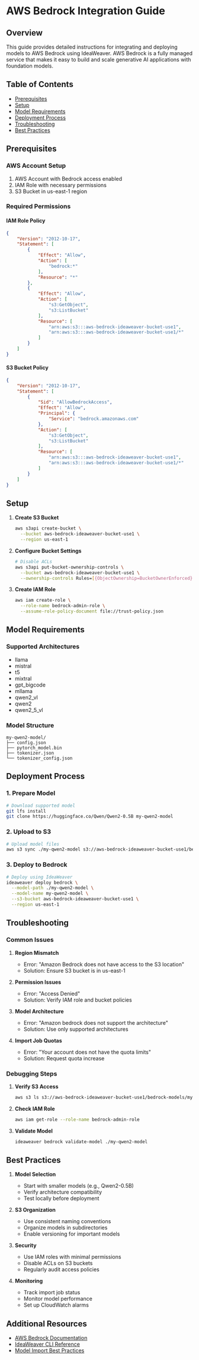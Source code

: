 # AWS Bedrock Integration Guide

## Overview

This guide provides detailed instructions for integrating and deploying models to AWS Bedrock using IdeaWeaver. AWS Bedrock is a fully managed service that makes it easy to build and scale generative AI applications with foundation models.

## Table of Contents
- [Prerequisites](#prerequisites)
- [Setup](#setup)
- [Model Requirements](#model-requirements)
- [Deployment Process](#deployment-process)
- [Troubleshooting](#troubleshooting)
- [Best Practices](#best-practices)

## Prerequisites

### AWS Account Setup
1. AWS Account with Bedrock access enabled
2. IAM Role with necessary permissions
3. S3 Bucket in us-east-1 region

### Required Permissions

#### IAM Role Policy
```json
{
    "Version": "2012-10-17",
    "Statement": [
        {
            "Effect": "Allow",
            "Action": [
                "bedrock:*"
            ],
            "Resource": "*"
        },
        {
            "Effect": "Allow",
            "Action": [
                "s3:GetObject",
                "s3:ListBucket"
            ],
            "Resource": [
                "arn:aws:s3:::aws-bedrock-ideaweaver-bucket-use1",
                "arn:aws:s3:::aws-bedrock-ideaweaver-bucket-use1/*"
            ]
        }
    ]
}
```

#### S3 Bucket Policy
```json
{
    "Version": "2012-10-17",
    "Statement": [
        {
            "Sid": "AllowBedrockAccess",
            "Effect": "Allow",
            "Principal": {
                "Service": "bedrock.amazonaws.com"
            },
            "Action": [
                "s3:GetObject",
                "s3:ListBucket"
            ],
            "Resource": [
                "arn:aws:s3:::aws-bedrock-ideaweaver-bucket-use1",
                "arn:aws:s3:::aws-bedrock-ideaweaver-bucket-use1/*"
            ]
        }
    ]
}
```

## Setup

1. **Create S3 Bucket**
   ```bash
   aws s3api create-bucket \
     --bucket aws-bedrock-ideaweaver-bucket-use1 \
     --region us-east-1
   ```

2. **Configure Bucket Settings**
   ```bash
   # Disable ACLs
   aws s3api put-bucket-ownership-controls \
     --bucket aws-bedrock-ideaweaver-bucket-use1 \
     --ownership-controls Rules=[{ObjectOwnership=BucketOwnerEnforced}]
   ```

3. **Create IAM Role**
   ```bash
   aws iam create-role \
     --role-name bedrock-admin-role \
     --assume-role-policy-document file://trust-policy.json
   ```

## Model Requirements

### Supported Architectures
- llama
- mistral
- t5
- mixtral
- gpt_bigcode
- mllama
- qwen2_vl
- qwen2
- qwen2_5_vl

### Model Structure
```
my-qwen2-model/
├── config.json
├── pytorch_model.bin
├── tokenizer.json
└── tokenizer_config.json
```

## Deployment Process

### 1. Prepare Model
```bash
# Download supported model
git lfs install
git clone https://huggingface.co/Qwen/Qwen2-0.5B my-qwen2-model
```

### 2. Upload to S3
```bash
# Upload model files
aws s3 sync ./my-qwen2-model s3://aws-bedrock-ideaweaver-bucket-use1/bedrock-models/my-qwen2-model/
```

### 3. Deploy to Bedrock
```bash
# Deploy using IdeaWeaver
ideaweaver deploy bedrock \
  --model-path ./my-qwen2-model \
  --model-name my-qwen2-model \
  --s3-bucket aws-bedrock-ideaweaver-bucket-use1 \
  --region us-east-1
```

## Troubleshooting

### Common Issues

1. **Region Mismatch**
   - Error: "Amazon Bedrock does not have access to the S3 location"
   - Solution: Ensure S3 bucket is in us-east-1

2. **Permission Issues**
   - Error: "Access Denied"
   - Solution: Verify IAM role and bucket policies

3. **Model Architecture**
   - Error: "Amazon bedrock does not support the architecture"
   - Solution: Use only supported architectures

4. **Import Job Quotas**
   - Error: "Your account does not have the quota limits"
   - Solution: Request quota increase

### Debugging Steps

1. **Verify S3 Access**
   ```bash
   aws s3 ls s3://aws-bedrock-ideaweaver-bucket-use1/bedrock-models/my-qwen2-model/
   ```

2. **Check IAM Role**
   ```bash
   aws iam get-role --role-name bedrock-admin-role
   ```

3. **Validate Model**
   ```bash
   ideaweaver bedrock validate-model ./my-qwen2-model
   ```

## Best Practices

1. **Model Selection**
   - Start with smaller models (e.g., Qwen2-0.5B)
   - Verify architecture compatibility
   - Test locally before deployment

2. **S3 Organization**
   - Use consistent naming conventions
   - Organize models in subdirectories
   - Enable versioning for important models

3. **Security**
   - Use IAM roles with minimal permissions
   - Disable ACLs on S3 buckets
   - Regularly audit access policies

4. **Monitoring**
   - Track import job status
   - Monitor model performance
   - Set up CloudWatch alarms

## Additional Resources

- [AWS Bedrock Documentation](https://docs.aws.amazon.com/bedrock/)
- [IdeaWeaver CLI Reference](https://your-username.github.io/model-registry/cli-reference)
- [Model Import Best Practices](https://docs.aws.amazon.com/bedrock/latest/userguide/model-import.html) 